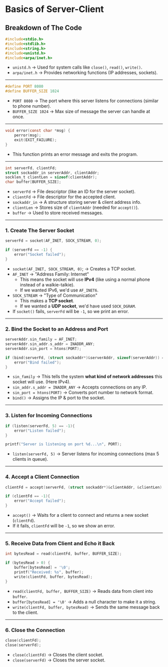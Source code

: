 # Basics of Server-Client

## Breakdown of The Code

```C
#include<stdio.h>
#include<stdlib.h>
#include<string.h>
#include<unistd.h>
#include<arpa/inet.h>
```

- `unistd.h` → Used for system calls like `close()`, `read()`, `write()`.
- `arpa/inet.h` → Provides networking functions (IP addresses, sockets).

***

```C
#define PORT 8080
#define BUFFER_SIZE 1024
```

- `PORT 8080` → The port where this server listens for connections (similar to phone number).
- `BUFFER_SIZE 1024` → Max size of message the server can handle at once.

***

```C
void error(const char *msg) {
    perror(msg);
    exit(EXIT_FAILURE);
}
```

- This function prints an error message and exits the program.

***

```C
int serverFd, clientFd;
struct sockaddr_in serverAddr, clientAddr;
socklen_t clientLen = sizeof(clientAddr);
char buffer[BUFFER_SIZE];
```

- `serverFd` → File descriptor (like an ID for the server socket).
- `clientFd` → File descriptor for the accepted client.
- `sockaddr_in` → A structure storing server & client address info.
- `clientLen` → Stores size of `clientAddr` (needed for `accept()`).
- `buffer` → Used to store received messages.

***

### 1. Create The Server Socket

```C
serverFd = socket(AF_INET, SOCK_STREAM, 0);

if (serverFd == -1) {
    error("Socket failed");
}
```

- `socket(AF_INET, SOCK_STREAM, 0)`; → Creates a TCP socket.
- `AF_INET` → "Address Family: Internet"
    - This means the socket will use **IPv4** (like using a normal phone instead of a walkie-talkie).
    - If we wanted IPv6, we'd use `AF_INET6`.
- `SOCK_STREAM` → "Type of Communication"
    - This makes a **TCP socket**.
    - If we wanted a **UDP socket**, we'd have used `SOCK_DGRAM`.
- If `socket()` fails, `serverFd` will be `-1`, so we print an error.

***

### 2. Bind the Socket to an Address and Port

```C
serverAddr.sin_family = AF_INET;
serverAddr.sin_addr.s_addr = INADDR_ANY;
serverAddr.sin_port = htons(PORT);

if (bind(serverFd, (struct sockaddr*)&serverAddr, sizeof(serverAddr)) == -1){
    error("Bind failed");
}
```

- `sin_family` → This tells the system **what kind of network addresses** this socket will use. (Here IPv4).
- `sin_addr.s_addr = INADDR_ANY` → Accepts connections on any IP.
- `sin_port = htons(PORT)` → Converts port number to network format.
- `bind()` → Assigns the IP & port to the socket.

***

### 3. Listen for Incoming Connections

```C
if (listen(serverFd, 5) == -1){
    error("Listen failed");
}

printf("Server is listening on port %d...\n", PORT);
```

- `listen(serverFd, 5)` → Server listens for incoming connections (max 5 clients in queue).

***

### 4. Accept a Client Connection

```C
clientFd = accept(serverFd, (struct sockaddr*)&clientAddr, &clientLen);

if (clientFd == -1){
    error("Accept failed");
}
```

- `accept()` → Waits for a client to connect and returns a new socket (`clientFd`).
- If it fails, `clientFd` will be `-1`, so we show an error.

***

### 5. Receive Data from Client and Echo it Back

```C
int bytesRead = read(clientFd, buffer, BUFFER_SIZE);

if (bytesRead > 0) {
    buffer[bytesRead] = '\0';
    printf("Received: %s", buffer);
    write(clientFd, buffer, bytesRead);
}
```

- `read(clientFd, buffer, BUFFER_SIZE)` → Reads data from client into `buffer`.
- `buffer[bytesRead] = '\0'` → Adds a null character to make it a string.
- `write(clientFd, buffer, bytesRead)` → Sends the same message back to the client.

***

### 6. Close the Connection

```C
close(clientFd);
close(serverFd);
```

- `close(clientFd)` → Closes the client socket.
- `close(serverFd)` → Closes the server socket.
